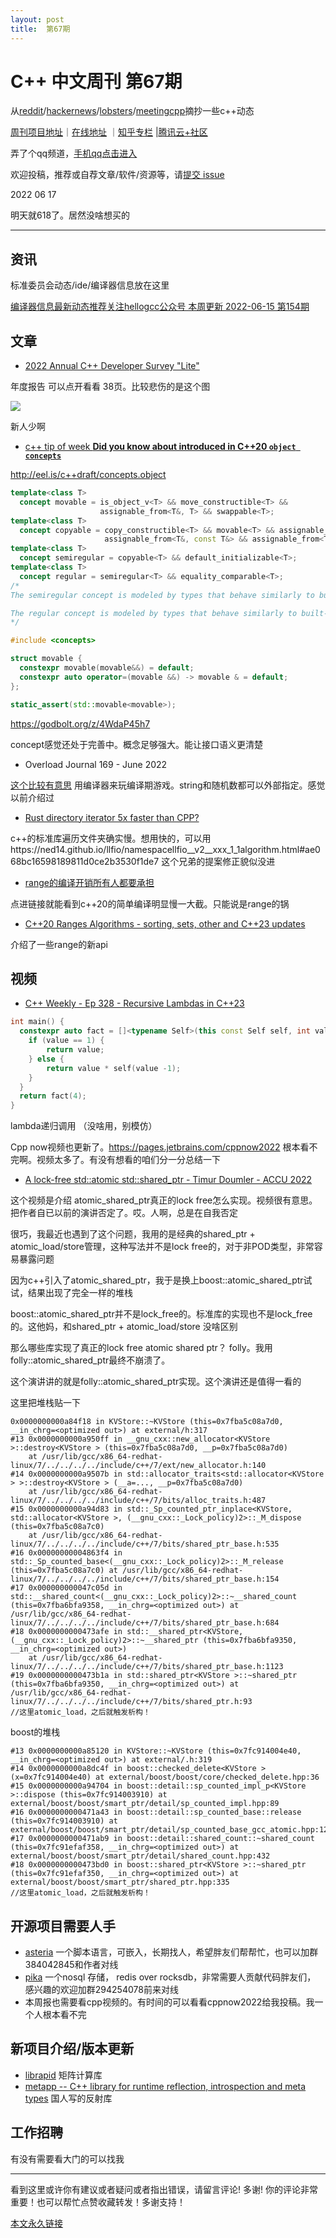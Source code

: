 ```yaml
---
layout: post
title:  第67期
---
```


# C++ 中文周刊 第67期


从[reddit](https://www.reddit.com/r/cpp/)/[hackernews](https://news.ycombinator.com/)/[lobsters](https://lobste.rs/)/[meetingcpp](https://www.meetingcpp.com/blog/blogroll/items/Meeting-Cpp-Blogroll-334.html)摘抄一些c++动态

[周刊项目地址](https://github.com/wanghenshui/cppweeklynews)｜[在线地址](https://wanghenshui.github.io/cppweeklynews/) ｜[知乎专栏](https://www.zhihu.com/column/jieyaren) |[腾讯云+社区](https://cloud.tencent.com/developer/column/92884)

弄了个qq频道，[手机qq点击进入](https://qun.qq.com/qqweb/qunpro/share?_wv=3&_wwv=128&inviteCode=xzjHQ&from=246610&biz=ka)

欢迎投稿，推荐或自荐文章/软件/资源等，请[提交 issue](https://github.com/wanghenshui/cppweeklynews/issues)

2022 06 17

明天就618了。居然没啥想买的

---

## 资讯

标准委员会动态/ide/编译器信息放在这里

[编译器信息最新动态推荐关注hellogcc公众号 本周更新 2022-06-15 第154期](https://github.com/hellogcc/osdt-weekly/blob/master/weekly-2022/2022-06-15.md)

## 文章

- [2022 Annual C++ Developer Survey "Lite"](https://isocpp.org/files/papers/CppDevSurvey-2022-summary.pdf)

年度报告 可以点开看看 38页。比较悲伤的是这个图

![](https://wanghenshui.github.io/assets/age.png)

新人少啊

- [c++ tip of week **Did you know about introduced in C++20 `object concepts`**](https://github.com/QuantlabFinancial/cpp_tip_of_the_week/blob/master/282.md)

http://eel.is/c++draft/concepts.object

```c++
template<class T>
  concept movable = is_object_v<T> && move_constructible<T> &&
                    assignable_from<T&, T> && swappable<T>;
template<class T>
  concept copyable = copy_constructible<T> && movable<T> && assignable_from<T&, T&> &&
                     assignable_from<T&, const T&> && assignable_from<T&, const T>;
template<class T>
  concept semiregular = copyable<T> && default_initializable<T>;
template<class T>
  concept regular = semiregular<T> && equality_comparable<T>;
/*
The semiregular concept is modeled by types that behave similarly to built-in types like int, except that they need not be comparable with 

The regular concept is modeled by types that behave similarly to built-in types like int and that are comparable with 
*/
```

```c++
#include <concepts>

struct movable {
  constexpr movable(movable&&) = default;
  constexpr auto operator=(movable &&) -> movable & = default;
};

static_assert(std::movable<movable>);
```

https://godbolt.org/z/4WdaP45h7 

concept感觉还处于完善中。概念足够强大。能让接口语义更清楚

- Overload Journal 169 - June 2022

[这个比较有意思](https://accu.org/journals/overload/30/169/romeo/) 用编译器来玩编译期游戏。string和随机数都可以外部指定。感觉以前介绍过

- [Rust directory iterator 5x faster than CPP?](https://www.reddit.com/r/cpp/comments/vdtlzp/rust_directory_iterator_5x_faster_than_cpp/)

c++的标准库遍历文件夹确实慢。想用快的，可以用https://ned14.github.io/llfio/namespacellfio__v2__xxx_1_1algorithm.html#ae068bc16598189811d0ce2b3530f1de7 这个兄弟的提案修正貌似没进

- [range的编译开销所有人都要承担](https://build-bench.com/b/WfuR5KZvB6PPHgAZrEYU9dTDYp8)

点进链接就能看到c++20的简单编译明显慢一大截。只能说是range的锅

- [C++20 Ranges Algorithms - sorting, sets, other and C++23 updates ](https://www.cppstories.com/2022/ranges-alg-part-three/)

介绍了一些range的新api

## 视频

- [ C++ Weekly - Ep 328 - Recursive Lambdas in C++23 ](https://www.youtube.com/watch?v=hwD06FNXndI)

```c++
int main() {
  constexpr auto fact = []<typename Self>(this const Self self, int value) {
  	if (value == 1) {
    	return value;
    } else {
    	return value * self(value -1);
    }
  }
  return fact(4);
}
```

lambda递归调用 （没啥用，别模仿）

Cpp now视频也更新了。https://pages.jetbrains.com/cppnow2022 根本看不完啊。视频太多了。有没有想看的咱们分一分总结一下

- [A lock-free std::atomic std::shared_ptr - Timur Doumler - ACCU 2022](https://www.youtube.com/watch?v=a10JpqI-CvU&list=PL9hrFapz4dsNx4kjMVgGMP6u37U1dSy7F&index=4)

这个视频是介绍 atomic_shared_ptr真正的lock free怎么实现。视频很有意思。把作者自已以前的演讲否定了。哎。人啊，总是在自我否定

很巧，我最近也遇到了这个问题，我用的是经典的shared_ptr + atomic_load/store管理，这种写法并不是lock free的，对于非POD类型，非常容易暴露问题

因为c++引入了atomic_shared_ptr，我于是换上boost::atomic_shared_ptr试试，结果出现了完全一样的堆栈 

boost::atomic_shared_ptr并不是lock_free的。标准库的实现也不是lock_free的。这他妈，和shared_ptr + atomic_load/store 没啥区别

那么哪些库实现了真正的lock free atomic shared ptr？ folly。我用folly::atomic_shared_ptr最终不崩溃了。

这个演讲讲的就是folly::atomic_shared_ptr实现。这个演讲还是值得一看的

这里把堆栈贴一下

```gdb
0x0000000000a84f18 in KVStore::~KVStore (this=0x7fba5c08a7d0, __in_chrg=<optimized out>) at external/h:317
#13 0x0000000000a950ff in __gnu_cxx::new_allocator<KVStore >::destroy<KVStore > (this=0x7fba5c08a7d0, __p=0x7fba5c08a7d0)
    at /usr/lib/gcc/x86_64-redhat-linux/7/../../../../include/c++/7/ext/new_allocator.h:140
#14 0x0000000000a9507b in std::allocator_traits<std::allocator<KVStore > >::destroy<KVStore > (__a=..., __p=0x7fba5c08a7d0)
    at /usr/lib/gcc/x86_64-redhat-linux/7/../../../../include/c++/7/bits/alloc_traits.h:487
#15 0x0000000000a94d83 in std::_Sp_counted_ptr_inplace<KVStore, std::allocator<KVStore >, (__gnu_cxx::_Lock_policy)2>::_M_dispose (this=0x7fba5c08a7c0)
    at /usr/lib/gcc/x86_64-redhat-linux/7/../../../../include/c++/7/bits/shared_ptr_base.h:535
#16 0x00000000004863f4 in std::_Sp_counted_base<(__gnu_cxx::_Lock_policy)2>::_M_release (this=0x7fba5c08a7c0) at /usr/lib/gcc/x86_64-redhat-linux/7/../../../../include/c++/7/bits/shared_ptr_base.h:154
#17 0x000000000047c05d in std::__shared_count<(__gnu_cxx::_Lock_policy)2>::~__shared_count (this=0x7fba6bfa9358, __in_chrg=<optimized out>) at /usr/lib/gcc/x86_64-redhat-linux/7/../../../../include/c++/7/bits/shared_ptr_base.h:684
#18 0x0000000000473afe in std::__shared_ptr<KVStore, (__gnu_cxx::_Lock_policy)2>::~__shared_ptr (this=0x7fba6bfa9350, __in_chrg=<optimized out>)
    at /usr/lib/gcc/x86_64-redhat-linux/7/../../../../include/c++/7/bits/shared_ptr_base.h:1123
#19 0x0000000000473b1a in std::shared_ptr<KVStore >::~shared_ptr (this=0x7fba6bfa9350, __in_chrg=<optimized out>) at /usr/lib/gcc/x86_64-redhat-linux/7/../../../../include/c++/7/bits/shared_ptr.h:93
//这里atomic_load，之后就触发析构！
```

boost的堆栈

```gdb
#13 0x0000000000a85120 in KVStore::~KVStore (this=0x7fc914004e40, __in_chrg=<optimized out>) at external/.h:319
#14 0x0000000000a8dc4f in boost::checked_delete<KVStore > (x=0x7fc914004e40) at external/boost/boost/core/checked_delete.hpp:36
#15 0x0000000000a94704 in boost::detail::sp_counted_impl_p<KVStore >::dispose (this=0x7fc914003910) at external/boost/boost/smart_ptr/detail/sp_counted_impl.hpp:89
#16 0x0000000000471a43 in boost::detail::sp_counted_base::release (this=0x7fc914003910) at external/boost/boost/smart_ptr/detail/sp_counted_base_gcc_atomic.hpp:120
#17 0x0000000000471ab9 in boost::detail::shared_count::~shared_count (this=0x7fc91efaf358, __in_chrg=<optimized out>) at external/boost/boost/smart_ptr/detail/shared_count.hpp:432
#18 0x0000000000473bd0 in boost::shared_ptr<KVStore >::~shared_ptr (this=0x7fc91efaf350, __in_chrg=<optimized out>) at external/boost/boost/smart_ptr/shared_ptr.hpp:335
//这里atomic_load，之后就触发析构！
```



## 开源项目需要人手

- [asteria](https://github.com/lhmouse/asteria) 一个脚本语言，可嵌入，长期找人，希望胖友们帮帮忙，也可以加群384042845和作者对线
- [pika](https://github.com/OpenAtomFoundation/pika) 一个nosql 存储， redis over rocksdb，非常需要人贡献代码胖友们， 感兴趣的欢迎加群294254078前来对线
- 本周报也需要看cpp视频的。有时间的可以看看cppnow2022给我投稿。我一个人根本看不完

## 新项目介绍/版本更新

- [librapid](https://github.com/LibRapid/librapid) 矩阵计算库
- [metapp -- C++ library for runtime reflection, introspection and meta types](https://github.com/wqking/metapp) 国人写的反射库

## 工作招聘

有没有需要看大门的可以找我

---

看到这里或许你有建议或者疑问或者指出错误，请留言评论! 多谢!  你的评论非常重要！也可以帮忙点赞收藏转发！多谢支持！

[本文永久链接](https://wanghenshui.github.io/cppweeklynews/posts/067.html)
